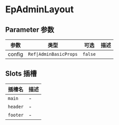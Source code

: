 # EpAdminLayout
## Parameter 参数
| 参数 | 类型 | 可选 | 描述 |
| --- | --- | --- | --- |
| config | `Ref\|AdminBasicProps` | `false` | 
## Slots 插槽
| 插槽名 | 描述 |
|  ---  | --- |
| `main` | - |
| `header` | - |
| `footer` | - |
